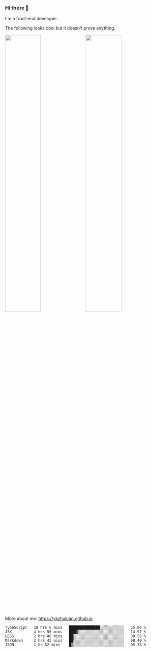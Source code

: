 ### Hi there 👋

I'm a front-end developer.

The following looks cool but it doesn't prove anything.

[<img align="right" width="48%" src="https://github-readme-stats.vercel.app/api?username=ykzhukian&show_icons=true&theme=dracula">](https://github.com/anuraghazra/github-readme-stats)

[<img width="48%" src="https://github-readme-stats.vercel.app/api/top-langs/?username=ykzhukian&layout=compact&theme=dracula">](https://github.com/anuraghazra/github-readme-stats)

More about me: 
https://ykzhukian.github.io

<!--START_SECTION:waka-->
```text
TypeScript   18 hrs 6 mins   ██████████████░░░░░░░░░░░   55.86 % 
JSX          4 hrs 50 mins   ███▓░░░░░░░░░░░░░░░░░░░░░   14.97 % 
LESS         2 hrs 46 mins   ██░░░░░░░░░░░░░░░░░░░░░░░   08.56 % 
Markdown     2 hrs 43 mins   ██░░░░░░░░░░░░░░░░░░░░░░░   08.40 % 
JSON         1 hr 52 mins    █▒░░░░░░░░░░░░░░░░░░░░░░░   05.78 % 
```
<!--END_SECTION:waka-->
